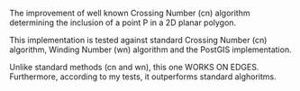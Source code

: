 
The improvement of well known Crossing Number (cn) algorithm determining the inclusion of a point P in a 2D planar polygon. 

This implementation is tested against standard Crossing Number (cn) algorithm, Winding Number (wn) algorithm and the PostGIS implementation.

Unlike standard methods (cn and wn), this one WORKS ON EDGES. Furthermore, according to my tests, it outperforms standard alghoritms.
